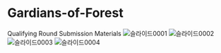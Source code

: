 # Gardians-of-Forest
Qualifying Round Submission Materials
![슬라이드0001](https://user-images.githubusercontent.com/105275495/236812019-26d4bdc8-c064-4e33-b454-b71f21383e06.png)
![슬라이드0002](https://user-images.githubusercontent.com/105275495/236812047-3f908767-89b9-4fbd-acf3-e62d8503a445.png)
![슬라이드0003](https://user-images.githubusercontent.com/105275495/236812065-3637164b-a57c-4191-b910-4eac0ea12fef.png)
![슬라이드0004](https://user-images.githubusercontent.com/105275495/236812077-03307926-4ba7-4c57-9f10-ccf66d99d1ce.png)
